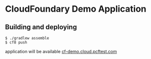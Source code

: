 # CloudFoundary Demo Application

## Building and deploying

```
$ ./gradlew assemble
$ cf8 push
```
application will be available [cf-demo.cloud.pcftest.com](cf-demo.cloud.pcftest.com)

